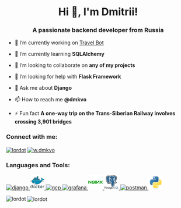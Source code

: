 <h1 align="center">Hi 👋, I'm Dmitrii!</h1>
<h3 align="center">A passionate backend developer from Russia</h3>


- 🔭 I’m currently working on [Travel Bot](https://github.com/lordot/Travel-Currency-Bot)

- 🌱 I’m currently learning **SQLAlchemy**

- 👯 I’m looking to collaborate on **any of my projects**

- 🤝 I’m looking for help with **Flask Framework**

- 💬 Ask me about **Django**

- 📫 How to reach me **@dmkvo**

- ⚡ Fun fact **A one-way trip on the Trans-Siberian Railway involves crossing 3,901 bridges**

<h3 align="left">Connect with me:</h3>
<p align="left">
<a href="https://linkedin.com/in/lordot" target="blank"><img align="center" src="https://raw.githubusercontent.com/rahuldkjain/github-profile-readme-generator/master/src/images/icons/Social/linked-in-alt.svg" alt="lordot" height="30" width="40" /></a>
<a href="https://instagram.com/w.dmkvo" target="blank"><img align="center" src="https://raw.githubusercontent.com/rahuldkjain/github-profile-readme-generator/master/src/images/icons/Social/instagram.svg" alt="w.dmkvo" height="30" width="40" /></a>
</p>

<h3 align="left">Languages and Tools:</h3>
<p align="left"> <a href="https://www.djangoproject.com/" target="_blank" rel="noreferrer"> <img src="https://cdn.worldvectorlogo.com/logos/django.svg" alt="django" width="40" height="40"/> </a> <a href="https://www.docker.com/" target="_blank" rel="noreferrer"> <img src="https://raw.githubusercontent.com/devicons/devicon/master/icons/docker/docker-original-wordmark.svg" alt="docker" width="40" height="40"/> </a> <a href="https://cloud.google.com" target="_blank" rel="noreferrer"> <img src="https://www.vectorlogo.zone/logos/google_cloud/google_cloud-icon.svg" alt="gcp" width="40" height="40"/> </a> <a href="https://grafana.com" target="_blank" rel="noreferrer"> <img src="https://www.vectorlogo.zone/logos/grafana/grafana-icon.svg" alt="grafana" width="40" height="40"/> </a> <a href="https://www.nginx.com" target="_blank" rel="noreferrer"> <img src="https://raw.githubusercontent.com/devicons/devicon/master/icons/nginx/nginx-original.svg" alt="nginx" width="40" height="40"/> </a> <a href="https://www.postgresql.org" target="_blank" rel="noreferrer"> <img src="https://raw.githubusercontent.com/devicons/devicon/master/icons/postgresql/postgresql-original-wordmark.svg" alt="postgresql" width="40" height="40"/> </a> <a href="https://postman.com" target="_blank" rel="noreferrer"> <img src="https://www.vectorlogo.zone/logos/getpostman/getpostman-icon.svg" alt="postman" width="40" height="40"/> </a> <a href="https://www.python.org" target="_blank" rel="noreferrer"> <img src="https://raw.githubusercontent.com/devicons/devicon/master/icons/python/python-original.svg" alt="python" width="40" height="40"/> </a> </p>

<p><img align="left" src="https://github-readme-stats-sigma-five.vercel.app/api/top-langs?username=lordot&show_icons=true&locale=en&layout=compact" alt="lordot" /></p>

<p>&nbsp;<img align="center" src="https://github-readme-stats-sigma-five.vercel.app/api?username=lordot&show_icons=true&locale=en" alt="lordot" /></p>


